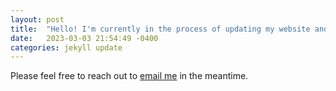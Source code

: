 ```yaml
---
layout: post
title:  "Hello! I'm currently in the process of updating my website and hope to have it all back up and running soon"
date:   2023-03-03 21:54:49 -0400
categories: jekyll update
---
```


Please feel free to reach out to [email me](mailto:robyn.wright@dal.ca) in the meantime.
